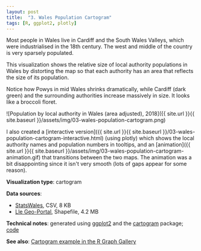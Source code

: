 ```yaml
---
layout: post
title:  "3. Wales Population Cartogram"
tags: [R, ggplot2, plotly]
---
```


Most people in Wales live in Cardiff and the South Wales Valleys, which were industrialised in the
18th century. The west and middle of the country is very sparsely populated.

This visualization shows the relative size of local authority populations in Wales by distorting
the map so that each authority has an area that reflects the size of its population.

Notice how Powys in mid Wales shrinks dramatically, while Cardiff (dark green) and the surrounding
authorities increase massively in size. It looks like a broccoli floret.

![Population by local authority in Wales (area adjusted), 2018]({{ site.url }}{{ site.baseurl }}/assets/img/03-wales-population-cartogram.png)

I also created a [interactive version]({{ site.url }}{{ site.baseurl }}/03-wales-population-cartogram-interactive.html) (using plotly) which shows the local authority names and population numbers in tooltips,
and an [animation]({{ site.url }}{{ site.baseurl }}/assets/img/03-wales-population-cartogram-animation.gif) that transitions between the two maps. The animation was a bit disappointing since it
isn't very smooth (lots of gaps appear for some reason).

**Visualization type**: cartogram

**Data sources**:
* [StatsWales](https://statswales.gov.wales/Catalogue/Population-and-Migration/Population/Estimates/Local-Authority/populationestimates-by-localauthority-year), CSV, 8 KB
* [Lle Geo-Portal](http://lle.gov.wales/catalogue/item/LocalAuthorities), Shapefile, 4.2 MB

**Technical notes**: generated using [ggplot2](https://ggplot2.tidyverse.org/index.html) and the [cartogram](https://cran.r-project.org/web/packages/cartogram/index.html) package; [code](https://github.com/tomwhite/datavision-code/tree/master/03-wales-population-cartogram)

**See also**: [Cartogram example in the R Graph Gallery](https://www.r-graph-gallery.com/cartogram.html)
